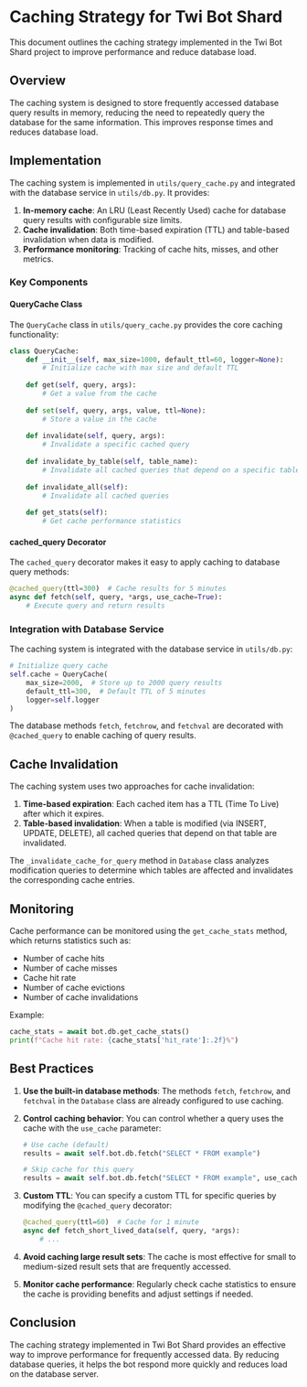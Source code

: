 # Caching Strategy for Twi Bot Shard

This document outlines the caching strategy implemented in the Twi Bot Shard project to improve performance and reduce database load.

## Overview

The caching system is designed to store frequently accessed database query results in memory, reducing the need to repeatedly query the database for the same information. This improves response times and reduces database load.

## Implementation

The caching system is implemented in `utils/query_cache.py` and integrated with the database service in `utils/db.py`. It provides:

1. **In-memory cache**: An LRU (Least Recently Used) cache for database query results with configurable size limits.
2. **Cache invalidation**: Both time-based expiration (TTL) and table-based invalidation when data is modified.
3. **Performance monitoring**: Tracking of cache hits, misses, and other metrics.

### Key Components

#### QueryCache Class

The `QueryCache` class in `utils/query_cache.py` provides the core caching functionality:

```python
class QueryCache:
    def __init__(self, max_size=1000, default_ttl=60, logger=None):
        # Initialize cache with max size and default TTL
        
    def get(self, query, args):
        # Get a value from the cache
        
    def set(self, query, args, value, ttl=None):
        # Store a value in the cache
        
    def invalidate(self, query, args):
        # Invalidate a specific cached query
        
    def invalidate_by_table(self, table_name):
        # Invalidate all cached queries that depend on a specific table
        
    def invalidate_all(self):
        # Invalidate all cached queries
        
    def get_stats(self):
        # Get cache performance statistics
```

#### cached_query Decorator

The `cached_query` decorator makes it easy to apply caching to database query methods:

```python
@cached_query(ttl=300)  # Cache results for 5 minutes
async def fetch(self, query, *args, use_cache=True):
    # Execute query and return results
```

### Integration with Database Service

The caching system is integrated with the database service in `utils/db.py`:

```python
# Initialize query cache
self.cache = QueryCache(
    max_size=2000,  # Store up to 2000 query results
    default_ttl=300,  # Default TTL of 5 minutes
    logger=self.logger
)
```

The database methods `fetch`, `fetchrow`, and `fetchval` are decorated with `@cached_query` to enable caching of query results.

## Cache Invalidation

The caching system uses two approaches for cache invalidation:

1. **Time-based expiration**: Each cached item has a TTL (Time To Live) after which it expires.
2. **Table-based invalidation**: When a table is modified (via INSERT, UPDATE, DELETE), all cached queries that depend on that table are invalidated.

The `_invalidate_cache_for_query` method in `Database` class analyzes modification queries to determine which tables are affected and invalidates the corresponding cache entries.

## Monitoring

Cache performance can be monitored using the `get_cache_stats` method, which returns statistics such as:

- Number of cache hits
- Number of cache misses
- Cache hit rate
- Number of cache evictions
- Number of cache invalidations

Example:

```python
cache_stats = await bot.db.get_cache_stats()
print(f"Cache hit rate: {cache_stats['hit_rate']:.2f}%")
```

## Best Practices

1. **Use the built-in database methods**: The methods `fetch`, `fetchrow`, and `fetchval` in the `Database` class are already configured to use caching.

2. **Control caching behavior**: You can control whether a query uses the cache with the `use_cache` parameter:

   ```python
   # Use cache (default)
   results = await self.bot.db.fetch("SELECT * FROM example")
   
   # Skip cache for this query
   results = await self.bot.db.fetch("SELECT * FROM example", use_cache=False)
   ```

3. **Custom TTL**: You can specify a custom TTL for specific queries by modifying the `@cached_query` decorator:

   ```python
   @cached_query(ttl=60)  # Cache for 1 minute
   async def fetch_short_lived_data(self, query, *args):
       # ...
   ```

4. **Avoid caching large result sets**: The cache is most effective for small to medium-sized result sets that are frequently accessed.

5. **Monitor cache performance**: Regularly check cache statistics to ensure the cache is providing benefits and adjust settings if needed.

## Conclusion

The caching strategy implemented in Twi Bot Shard provides an effective way to improve performance for frequently accessed data. By reducing database queries, it helps the bot respond more quickly and reduces load on the database server.